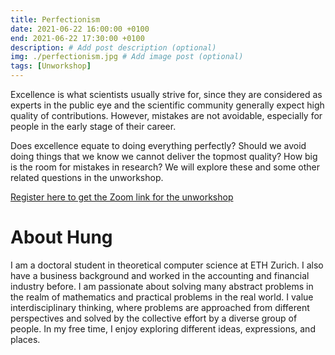 ```yaml
---
title: Perfectionism
date: 2021-06-22 16:00:00 +0100
end: 2021-06-22 17:30:00 +0100
description: # Add post description (optional)
img: ./perfectionism.jpg # Add image post (optional)
tags: [Unworkshop]
---
```


Excellence is what scientists usually strive for, since they are considered as experts in the public eye and the scientific community generally expect high quality of contributions. However, mistakes are not avoidable, especially for people in the early stage of their career. 

Does excellence equate to doing everything perfectly? Should we avoid doing things that we know we cannot deliver the topmost quality? How big is the room for mistakes in research? We will explore these and some other related questions in the unworkshop.

[Register here to get the Zoom link for the unworkshop](https://ethz.zoom.us/meeting/register/u5YkcemprjwtE9d8mUBF7GdqB24uadufxDQj)

# About Hung

I am a doctoral student in theoretical computer science at ETH Zurich. I also have a business background and worked in the accounting and financial industry before. I am passionate about solving many abstract problems in the realm of mathematics and practical problems in the real world. I value interdisciplinary thinking, where problems are approached from different perspectives and solved by the collective effort by a diverse group of people. In my free time, I enjoy exploring different ideas, expressions, and places.
